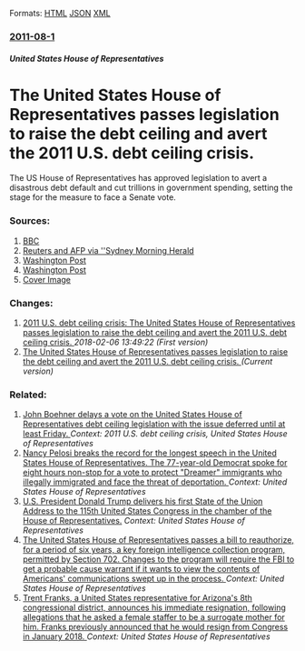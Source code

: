 
Formats: [HTML](/news/2011/08/1/the-united-states-house-of-representatives-passes-legislation-to-raise-the-debt-ceiling-and-avert-the-2011-u-s-debt-ceiling-crisis.html)  [JSON](/news/2011/08/1/the-united-states-house-of-representatives-passes-legislation-to-raise-the-debt-ceiling-and-avert-the-2011-u-s-debt-ceiling-crisis.json)  [XML](/news/2011/08/1/the-united-states-house-of-representatives-passes-legislation-to-raise-the-debt-ceiling-and-avert-the-2011-u-s-debt-ceiling-crisis.xml)  

### [2011-08-1](/news/2011/08/1/index.md)

##### United States House of Representatives
# The United States House of Representatives passes legislation to raise the debt ceiling and avert the 2011 U.S. debt ceiling crisis. 

The US House of Representatives has approved legislation to avert a disastrous debt default and cut trillions in government spending, setting the stage for the measure to face a Senate vote.


### Sources:

1. [BBC](http://www.bbc.co.uk/news/world-us-canada-14367987)
2. [Reuters and AFP via ''Sydney Morning Herald](http://www.smh.com.au/business/world-business/us-debt-deal-wins-approval-20110802-1i8um.html)
3. [Washington Post](https://www.washingtonpost.com/blogs/2chambers/post/protesters-disrupt-house-during-debate-on-debt-deal-22-arrested/2011/08/01/gIQAjLC1nI_blog.html)
4. [Washington Post](https://www.washingtonpost.com/politics/giffords-returns-to-congress-to-vote-on-debt-deal/2011/08/01/gIQALojfoI_story.html)
4. [Cover Image](http://www.smh.com.au/content/dam/images/1/i/7/5/r/image.related.articleLeadwide.620x349.1i8um.png/1312246152433.jpg)

### Changes:

1. [2011 U.S. debt ceiling crisis: The United States House of Representatives passes legislation to raise the debt ceiling and avert the 2011 U.S. debt ceiling crisis. ](/news/2011/08/1/2011-u-s-debt-ceiling-crisis-the-united-states-house-of-representatives-passes-legislation-to-raise-the-debt-ceiling-and-avert-the-2011-u.md) _2018-02-06 13:49:22 (First version)_
1. [The United States House of Representatives passes legislation to raise the debt ceiling and avert the 2011 U.S. debt ceiling crisis. ](/news/2011/08/1/the-united-states-house-of-representatives-passes-legislation-to-raise-the-debt-ceiling-and-avert-the-2011-u-s-debt-ceiling-crisis.md) _(Current version)_

### Related:

1. [John Boehner delays a vote on the United States House of Representatives debt ceiling legislation with the issue deferred until at least Friday. ](/news/2011/07/28/john-boehner-delays-a-vote-on-the-united-states-house-of-representatives-debt-ceiling-legislation-with-the-issue-deferred-until-at-least-fri.md) _Context: 2011 U.S. debt ceiling crisis, United States House of Representatives_
2. [Nancy Pelosi breaks the record for the longest speech in the United States House of Representatives. The 77-year-old Democrat spoke for eight hours non-stop for a vote to protect "Dreamer" immigrants who illegally immigrated and face the threat of deportation. ](/news/2018/02/7/nancy-pelosi-breaks-the-record-for-the-longest-speech-in-the-united-states-house-of-representatives-the-77-year-old-democrat-spoke-for-eigh.md) _Context: United States House of Representatives_
3. [U.S. President Donald Trump delivers his first State of the Union Address to the 115th United States Congress in the chamber of the House of Representatives.](/news/2018/01/30/u-s-president-donald-trump-delivers-his-first-state-of-the-union-address-to-the-115th-united-states-congress-in-the-chamber-of-the-house-of.md) _Context: United States House of Representatives_
4. [The United States House of Representatives passes a bill to reauthorize, for a period of six years, a key foreign intelligence collection program, permitted by Section 702. Changes to the program will require the FBI to get a probable cause warrant if it wants to view the contents of Americans' communications swept up in the process. ](/news/2018/01/11/the-united-states-house-of-representatives-passes-a-bill-to-reauthorize-for-a-period-of-six-years-a-key-foreign-intelligence-collection-pr.md) _Context: United States House of Representatives_
5. [Trent Franks, a United States representative for Arizona's 8th congressional district, announces his immediate resignation, following allegations that he asked a female staffer to be a surrogate mother for him. Franks previously announced that he would resign from Congress in January 2018. ](/news/2017/12/8/trent-franks-a-united-states-representative-for-arizona-s-8th-congressional-district-announces-his-immediate-resignation-following-allega.md) _Context: United States House of Representatives_
